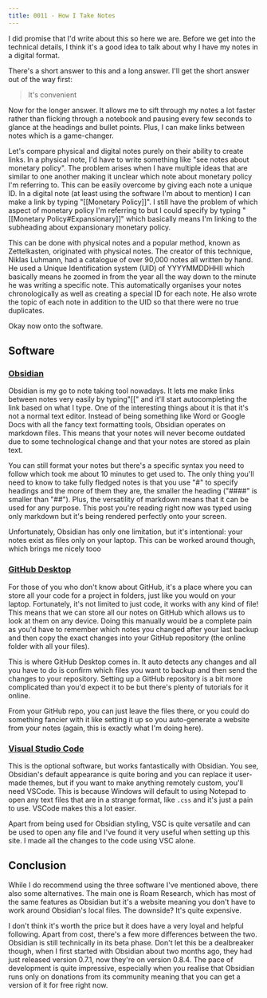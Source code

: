 ```yaml
---
title: 0011 - How I Take Notes
---
```


I did promise that I'd write about this so here we are. Before we get into the technical details, I think it's a good idea to talk about why I have my notes in a digital format.

There's a short answer to this and a long answer. I'll get the short answer out of the way first:
> It's convenient

Now for the longer answer. It allows me to sift through my notes a lot faster rather than flicking through a notebook and pausing every few seconds to glance at the headings and bullet points. Plus, I can make links between notes which is a game-changer.

Let's compare physical and digital notes purely on their ability to create links. In a physical note, I'd have to write something like "see notes about monetary policy". The problem arises when I have multiple ideas that are similar to one another making it unclear which note about monetary policy I'm referring to. This can be easily overcome by giving each note a unique ID. In a digital note (at least using the software I'm about to mention) I can make a link by typing "\[\[Monetary Policy]]". I still have the problem of which aspect of monetary policy I'm referring to but I could specify by typing "\[\[Monetary Policy#Expansionary]]" which basically means I'm linking to the subheading about expansionary monetary policy.

This can be done with physical notes and a popular method, known as Zettelkasten, originated with physical notes. The creator of this technique, Niklas Luhmann, had a catalogue of over 90,000 notes all written by hand. He used a Unique Identification system (UID) of YYYYMMDDHHII which basically means he zoomed in from the year all the way down to the minute he was writing a specific note. This automatically organises your notes chronologically as well as creating a special ID for each note. He also wrote the topic of each note in addition to the UID so that there were no true duplicates.

Okay now onto the software.

## Software
### [Obsidian](https://obsidian.md)
Obsidian is my go to note taking tool nowadays. It lets me make links between notes very easily by typing"\[\[" and it'll start autocompleting the link based on what I type. One of the interesting things about it is that it's not a normal text editor. Instead of being something like Word or Google Docs with all the fancy text formatting tools, Obsidian operates on markdown files. This means that your notes will never become outdated due to some technological change and that your notes are stored as plain text.

You can still format your notes but there's a specific syntax you need to follow which took me about 10 minutes to get used to. The only thing you'll need to know to take fully fledged notes is that you use "#" to specify headings and the more of them they are, the smaller the heading ("####" is smaller than "##"). Plus, the versatility of markdown means that it can be used for any purpose. This post you're reading right now was typed using only markdown but it's being rendered perfectly onto your screen.

Unfortunately, Obsidian has only one limitation, but it's intentional: your notes exist as files only on your laptop. This can be worked around though, which brings me nicely tooo

### [GitHub Desktop](https://desktop.github.com/)
For those of you who don't know about GitHub, it's a place where you can store all your code for a project in folders, just like you would on your laptop. Fortunately, it's not limited to just code, it works with any kind of file! This means that we can store all our notes on GitHub which allows us to look at them on any device. Doing this manually would be a complete pain as you'd have to remember which notes you changed after your last backup and then copy the exact changes into your GitHub repository (the online folder with all your files).

This is where GitHub Desktop comes in. It auto detects any changes and all you have to do is confirm which files you want to backup and then send the changes to your repository. Setting up a GitHub repository is a bit more complicated than you'd expect it to be but there's plenty of tutorials for it online.

From your GitHub repo, you can just leave the files there, or you could do something fancier with it like setting it up so you auto-generate a website from your notes (again, this is exactly what I'm doing here).

### [Visual Studio Code](https://code.visualstudio.com/)
This is the optional software, but works fantastically with Obsidian. You see, Obsidian's default appearance is quite boring and you can replace it user-made themes, but if you want to make anything remotely custom, you'll need VSCode. This is because Windows will default to using Notepad to open any text files that are in a strange format, like `.css` and it's just a pain to use. VSCode makes this a lot easier.

Apart from being used for Obsidian styling, VSC is quite versatile and can be used to open any file and I've found it very useful when setting up this site. I made all the changes to the code using VSC alone.

## Conclusion
While I do recommend using the three software I've mentioned above, there also some alternatives. The main one is Roam Research, which has most of the same features as Obsidian but it's a website meaning you don't have to work around Obsidian's local files. The downside? It's quite expensive.

I don't think it's worth the price but it does have a very loyal and helpful following. Apart from cost, there's a few more differences between the two. Obsidian is still technically in its beta phase. Don't let this be a dealbreaker though, when I first started with Obsidian about two months ago, they had just released version 0.7.1, now they're on version 0.8.4. The pace of development is quite impressive, especially when you realise that Obsidian runs only on donations from its community meaning that you can get a version of it for free right now. 